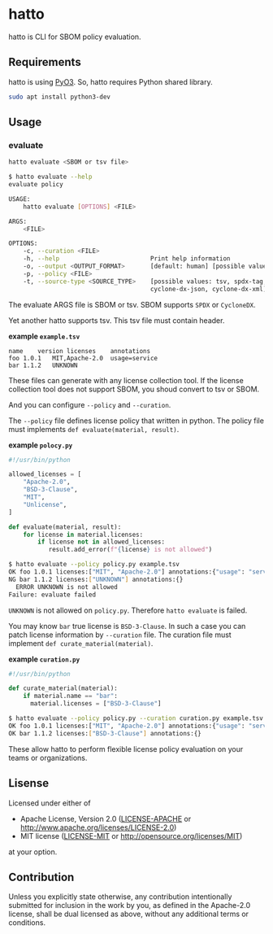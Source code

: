 # hatto

hatto is CLI for SBOM policy evaluation.

## Requirements

hatto is using [PyO3](https://github.com/PyO3/pyo3). So, hatto requires Python shared library.

```sh
sudo apt install python3-dev
```

## Usage

### evaluate

```sh
hatto evaluate <SBOM or tsv file>
```

```sh
$ hatto evaluate --help
evaluate policy

USAGE:
    hatto evaluate [OPTIONS] <FILE>

ARGS:
    <FILE>    

OPTIONS:
    -c, --curation <FILE>              
    -h, --help                         Print help information
    -o, --output <OUTPUT_FORMAT>       [default: human] [possible values: human, json]
    -p, --policy <FILE>                
    -t, --source-type <SOURCE_TYPE>    [possible values: tsv, spdx-tag, spdx-json, spdx-yaml,
                                       cyclone-dx-json, cyclone-dx-xml]
```

The evaluate ARGS file is SBOM or tsv. SBOM supports `SPDX` or `CycloneDX`.

Yet another hatto supports tsv. This tsv file must contain header.

**example `example.tsv`**

```tsv
name	version	licenses	annotations
foo	1.0.1	MIT,Apache-2.0	usage=service
bar	1.1.2	UNKNOWN	
```

These files can generate with any license collection tool. If the license collection tool does not support SBOM, you shoud convert to tsv or SBOM.

And you can configure `--policy` and `--curation`.

The `--policy` file defines license policy that written in python. The policy file must implements `def evaluate(material, result)`.

**example `polocy.py`**

```python
#!/usr/bin/python

allowed_licenses = [
    "Apache-2.0",
    "BSD-3-Clause",
    "MIT",
    "Unlicense",
]

def evaluate(material, result):
    for license in material.licenses:
        if license not in allowed_licenses:
           result.add_error(f"{license} is not allowed")
```

```sh
$ hatto evaluate --policy policy.py example.tsv
OK foo 1.0.1 licenses:["MIT", "Apache-2.0"] annotations:{"usage": "service"}
NG bar 1.1.2 licenses:["UNKNOWN"] annotations:{}
  ERROR UNKNOWN is not allowed
Failure: evaluate failed
```

`UNKNOWN` is not allowed on `policy.py`. Therefore `hatto evaluate` is failed.

You may know `bar` true license is `BSD-3-Clause`. In such a case you can patch license information by `--curation` file. The curation file must implement `def curate_material(material)`.

**example `curation.py`**

```python
#!/usr/bin/python

def curate_material(material):
    if material.name == "bar":
      material.licenses = ["BSD-3-Clause"]
```

```sh
$ hatto evaluate --policy policy.py --curation curation.py example.tsv
OK foo 1.0.1 licenses:["MIT", "Apache-2.0"] annotations:{"usage": "service"}
OK bar 1.1.2 licenses:["BSD-3-Clause"] annotations:{}
```

These allow hatto to perform flexible license policy evaluation on your teams or organizations.


## Lisense

Licensed under either of

- Apache License, Version 2.0 ([LICENSE-APACHE](LICENSE-APACHE) or http://www.apache.org/licenses/LICENSE-2.0)
- MIT license ([LICENSE-MIT](LICENSE-MIT) or http://opensource.org/licenses/MIT)

at your option.

## Contribution

Unless you explicitly state otherwise, any contribution intentionally submitted
for inclusion in the work by you, as defined in the Apache-2.0 license, shall be
dual licensed as above, without any additional terms or conditions.
